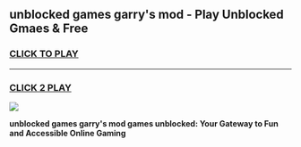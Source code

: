 
## unblocked games garry's mod - Play Unblocked Gmaes & Free
<h3>
<a href="https://news.freeplayer.one?title=unblocked_games_garry's_mod&ref=16F">CLICK TO PLAY</a></h3>
<hr>

<h3>
<a href="https://news.freeplayer.one?title=unblocked_games_garry's_mod&ref=16F">CLICK 2 PLAY</a>
  
</h3>

<a href="https://news.freeplayer.one?title=unblocked_games_garry's_mod&ref=16F/"><img src="https://clearcache.store/games.png"></a>


**unblocked games garry's mod games unblocked: Your Gateway to Fun and Accessible Online Gaming**
